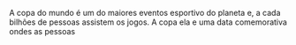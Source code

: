 A copa do mundo é um do maiores eventos esportivo do planeta e, a cada bilhões de pessoas assistem os jogos. A copa ela e uma data comemorativa ondes as pessoas 























 
